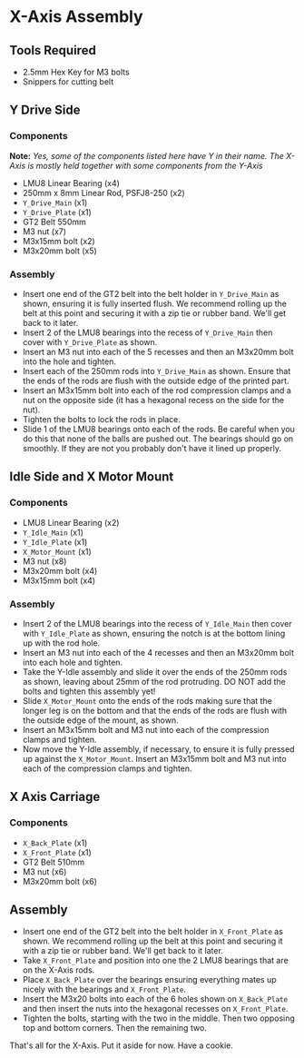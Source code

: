 # X-Axis Assembly

## Tools Required

-   2.5mm Hex Key for M3 bolts
-   Snippers for cutting belt

## Y Drive Side

### Components

**Note:** *Yes, some of the components listed here have Y in their name. The X-Axis is mostly held together with some components from the Y-Axis*

-   LMU8 Linear Bearing (x4)
-   250mm x 8mm Linear Rod, PSFJ8-250 (x2)
-   `Y_Drive_Main` (x1)
-   `Y_Drive_Plate` (x1)
-   GT2 Belt 550mm
-   M3 nut (x7)
-   M3x15mm bolt (x2)
-   M3x20mm bolt (x5)

### Assembly

-   Insert one end of the GT2 belt into the belt holder in `Y_Drive_Main` as shown, ensuring it is fully inserted flush. We recommend rolling up the belt at this point and securing it with a zip tie or rubber band. We'll get back to it later.
-   Insert 2 of the LMU8 bearings into the recess of `Y_Drive_Main` then cover with `Y_Drive_Plate` as shown.
-   Insert an M3 nut into each of the 5 recesses and then an M3x20mm bolt into the hole and tighten.
-   Insert each of the 250mm rods into `Y_Drive_Main` as shown. Ensure that the ends of the rods are flush with the outside edge of the printed part.
-   Insert an M3x15mm bolt into each of the rod compression clamps and a nut on the opposite side (it has a hexagonal recess on the side for the nut).
-   Tighten the bolts to lock the rods in place.
-   Slide 1 of the LMU8 bearings onto each of the rods. Be careful when you do this that none of the balls are pushed out. The bearings should go on smoothly. If they are not you probably don't have it lined up properly.

## Idle Side and X Motor Mount

### Components

-   LMU8 Linear Bearing (x2)
-   `Y_Idle_Main` (x1)
-   `Y_Idle_Plate` (x1)
-   `X_Motor_Mount` (x1)
-   M3 nut (x8)
-   M3x20mm bolt (x4)
-   M3x15mm bolt (x4)

### Assembly

-   Insert 2 of the LMU8 bearings into the recess of `Y_Idle_Main` then cover with `Y_Idle_Plate` as shown, ensuring the notch is at the bottom lining up with the rod hole.
-   Insert an M3 nut into each of the 4 recesses and then an M3x20mm bolt into each hole and tighten.
-   Take the Y-Idle assembly and slide it over the ends of the 250mm rods as shown, leaving about 25mm of the rod protruding. DO NOT add the bolts and tighten this assembly yet!
-   Slide `X_Motor_Mount` onto the ends of the rods making sure that the longer leg is on the bottom and that the ends of the rods are flush with the outside edge of the mount, as shown.
-   Insert an M3x15mm bolt and M3 nut into each of the compression clamps and tighten.
-   Now move the Y-Idle assembly, if necessary, to ensure it is fully pressed up against the `X_Motor_Mount`. Insert an M3x15mm bolt and M3 nut into each of the compression clamps and tighten.

## X Axis Carriage

### Components

-   `X_Back_Plate` (x1)
-   `X_Front_Plate` (x1)
-   GT2 Belt 510mm
-   M3 nut (x6)
-   M3x20mm bolt (x6)

## Assembly

-   Insert one end of the GT2 belt into the belt holder in `X_Front_Plate` as shown. We recommend rolling up the belt at this point and securing it with a zip tie or rubber band. We'll get back to it later.
-   Take `X_Front_Plate` and position into one the 2 LMU8 bearings that are on the X-Axis rods.
-   Place `X_Back_Plate` over the bearings ensuring everything mates up nicely with the bearings and `X_Front_Plate`.
-   Insert the M3x20 bolts into each of the 6 holes shown on `X_Back_Plate` and then insert the nuts into the hexagonal recesses on `X_Front_Plate`.
-   Tighten the bolts, starting with the two in the middle. Then two opposing top and bottom corners. Then the remaining two.

That's all for the X-Axis. Put it aside for now. Have a cookie.